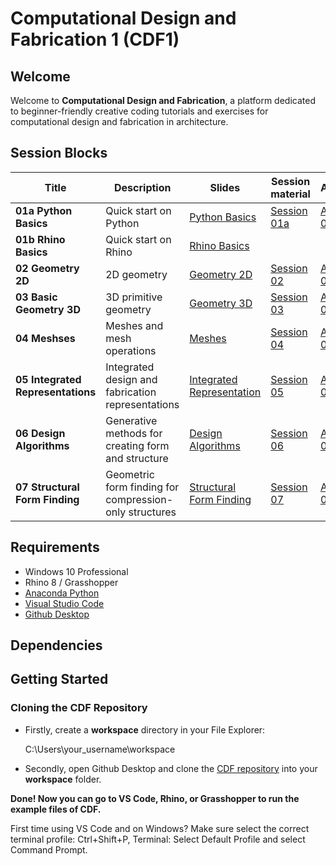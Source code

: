 # Computational Design and Fabrication 1 (CDF1)

## Welcome

Welcome to **Computational Design and Fabrication**, a platform dedicated to beginner-friendly creative coding tutorials and exercises for computational design and fabrication in architecture.


## Session Blocks 

Title | Description | Slides | Session material | Assignment 
----- | ----------- | ------ | ---------------- | ----------
**01a Python Basics** | Quick start on Python | [Python Basics](https://github.com/computationaldesignandfabrication/cdf1_teaching/blob/main/sessions-slides/Session%2001%20Python%20Basics.pdf) | [Session 01a](https://classroom.github.com/a/0gVDlBH0) |[Assignment 01a](https://classroom.github.com/a/gEZq-xda)
**01b Rhino Basics** | Quick start on Rhino | [Rhino Basics]() |  |
**02 Geometry 2D** | 2D geometry  | [Geometry 2D]() | [Session 02]() | [Assignment 02]()
**03 Basic Geometry 3D** | 3D primitive geometry  | [Geometry 3D]() | [Session 03]() | [Assignment 03]()
**04 Meshses** | Meshes and mesh operations | [Meshes]() |  [Session 04]() | [Assignment 04]()
**05 Integrated Representations** | Integrated design and fabrication representations | [Integrated Representation]() | [Session 05]() | [Assignment 05]()
**06 Design Algorithms** | Generative methods for creating form and structure | [Design Algorithms]() | [Session 06]() | [Assignment 06]()
**07 Structural Form Finding** | Geometric form finding for compression-only structures | [Structural Form Finding]() | [Session 07]() | [Assignment 07]()


## Requirements

* Windows 10 Professional
* Rhino 8 / Grasshopper
* [Anaconda Python](https://www.anaconda.com/distribution/?gclid=CjwKCAjwo9rtBRAdEiwA_WXcFoyH8v3m-gVC55J6YzR0HpgB8R-PwM-FClIIR1bIPYZXsBtbPRfJ8xoC6HsQAvD_BwE)
* [Visual Studio Code](https://code.visualstudio.com/)
* [Github Desktop](https://desktop.github.com/)

## Dependencies

## Getting Started

### Cloning the CDF Repository

* Firstly, create a **workspace** directory in your File Explorer:

    C:\Users\your_username\workspace

* Secondly, open Github Desktop and clone the [CDF repository](https://github.com/computationaldesignandfabrication/cdf1_teaching) into your **workspace** folder.

**Done! Now you can go to VS Code, Rhino, or Grasshopper to run the example files of CDF.**

First time using VS Code and on Windows? Make sure select the correct terminal profile: Ctrl+Shift+P, Terminal: Select Default Profile and select Command Prompt.







